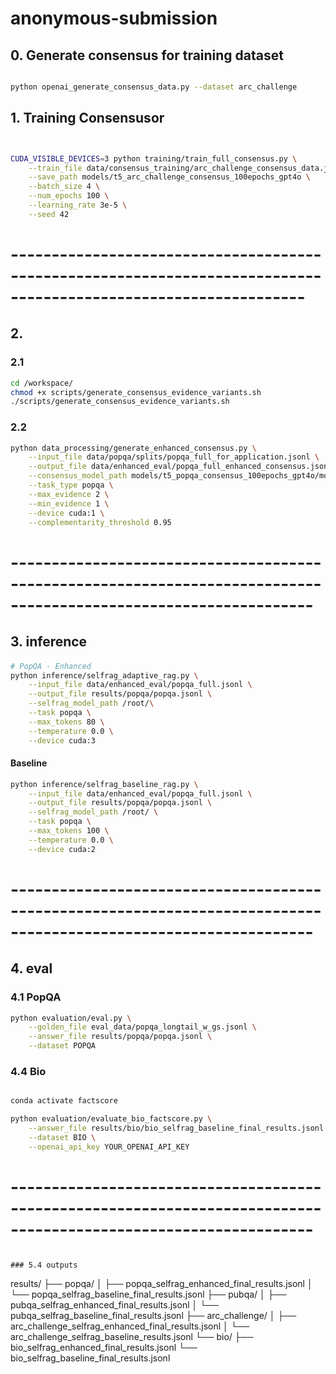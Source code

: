 # anonymous-submission


## 0. Generate consensus for training dataset
```bash

python openai_generate_consensus_data.py --dataset arc_challenge

```

## 1. Training Consensusor

```bash


CUDA_VISIBLE_DEVICES=3 python training/train_full_consensus.py \
    --train_file data/consensus_training/arc_challenge_consensus_data.jsonl \
    --save_path models/t5_arc_challenge_consensus_100epochs_gpt4o \
    --batch_size 4 \
    --num_epochs 100 \
    --learning_rate 3e-5 \
    --seed 42

```


# ----------------------------------------------------------------------------------------------------------------

## 2. 

### 2.1 
```bash
cd /workspace/
chmod +x scripts/generate_consensus_evidence_variants.sh
./scripts/generate_consensus_evidence_variants.sh
```



### 2.2 

```bash
python data_processing/generate_enhanced_consensus.py \
    --input_file data/popqa/splits/popqa_full_for_application.jsonl \
    --output_file data/enhanced_eval/popqa_full_enhanced_consensus.jsonl \
    --consensus_model_path models/t5_popqa_consensus_100epochs_gpt4o/model_epoch_ \
    --task_type popqa \
    --max_evidence 2 \
    --min_evidence 1 \
    --device cuda:1 \
    --complementarity_threshold 0.95

```


# -----------------------------------------------------------------------------------------------------------------

## 3. inference

#### 
```bash
# PopQA - Enhanced
python inference/selfrag_adaptive_rag.py \
    --input_file data/enhanced_eval/popqa_full.jsonl \
    --output_file results/popqa/popqa.jsonl \
    --selfrag_model_path /root/\
    --task popqa \
    --max_tokens 80 \
    --temperature 0.0 \
    --device cuda:3

```

#### Baseline
```bash
python inference/selfrag_baseline_rag.py \
    --input_file data/enhanced_eval/popqa_full.jsonl \
    --output_file results/popqa/popqa.jsonl \
    --selfrag_model_path /root/ \
    --task popqa \
    --max_tokens 100 \
    --temperature 0.0 \
    --device cuda:2
```

# -----------------------------------------------------------------------------------------------------------------

## 4. eval

### 4.1 PopQA  

```bash
python evaluation/eval.py \
    --golden_file eval_data/popqa_longtail_w_gs.jsonl \
    --answer_file results/popqa/popqa.jsonl \
    --dataset POPQA
```


### 4.4 Bio
```bash

conda activate factscore

python evaluation/evaluate_bio_factscore.py \
    --answer_file results/bio/bio_selfrag_baseline_final_results.jsonl \
    --dataset BIO \
    --openai_api_key YOUR_OPENAI_API_KEY
```

# -----------------------------------------------------------------------------------------------------------------
```

### 5.4 outputs
```
results/
├── popqa/
│   ├── popqa_selfrag_enhanced_final_results.jsonl
│   └── popqa_selfrag_baseline_final_results.jsonl
├── pubqa/
│   ├── pubqa_selfrag_enhanced_final_results.jsonl
│   └── pubqa_selfrag_baseline_final_results.jsonl
├── arc_challenge/
│   ├── arc_challenge_selfrag_enhanced_final_results.jsonl
│   └── arc_challenge_selfrag_baseline_results.jsonl
└── bio/
    ├── bio_selfrag_enhanced_final_results.jsonl
    └── bio_selfrag_baseline_final_results.jsonl
```
